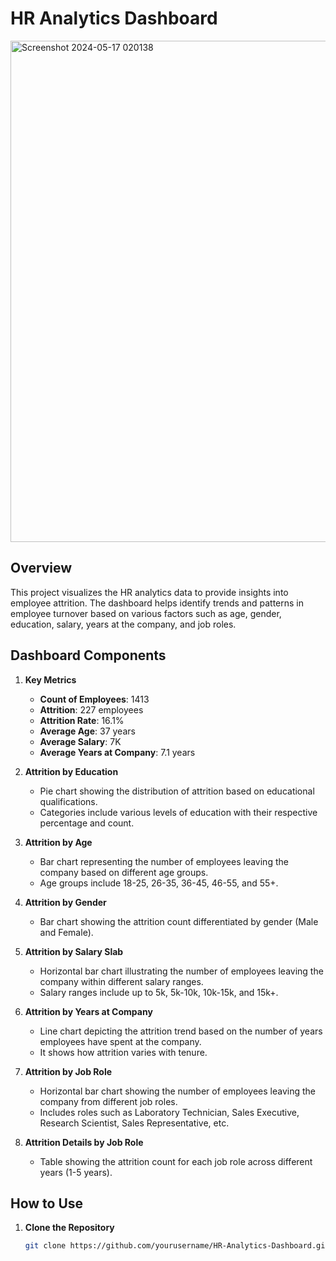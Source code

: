 # HR Analytics Dashboard

<img width="802" alt="Screenshot 2024-05-17 020138" src="https://github.com/workwithshreesh/PowerBi-DataAnalyst-Projects/assets/117170243/edd1b78f-a173-42f3-834a-33b416d03049">

## Overview
This project visualizes the HR analytics data to provide insights into employee attrition. The dashboard helps identify trends and patterns in employee turnover based on various factors such as age, gender, education, salary, years at the company, and job roles.

## Dashboard Components

1. **Key Metrics**
   - **Count of Employees**: 1413
   - **Attrition**: 227 employees
   - **Attrition Rate**: 16.1%
   - **Average Age**: 37 years
   - **Average Salary**: 7K
   - **Average Years at Company**: 7.1 years

2. **Attrition by Education**
   - Pie chart showing the distribution of attrition based on educational qualifications.
   - Categories include various levels of education with their respective percentage and count.

3. **Attrition by Age**
   - Bar chart representing the number of employees leaving the company based on different age groups.
   - Age groups include 18-25, 26-35, 36-45, 46-55, and 55+.

4. **Attrition by Gender**
   - Bar chart showing the attrition count differentiated by gender (Male and Female).

5. **Attrition by Salary Slab**
   - Horizontal bar chart illustrating the number of employees leaving the company within different salary ranges.
   - Salary ranges include up to 5k, 5k-10k, 10k-15k, and 15k+.

6. **Attrition by Years at Company**
   - Line chart depicting the attrition trend based on the number of years employees have spent at the company.
   - It shows how attrition varies with tenure.

7. **Attrition by Job Role**
   - Horizontal bar chart showing the number of employees leaving the company from different job roles.
   - Includes roles such as Laboratory Technician, Sales Executive, Research Scientist, Sales Representative, etc.

8. **Attrition Details by Job Role**
   - Table showing the attrition count for each job role across different years (1-5 years).

## How to Use
1. **Clone the Repository**
   ```sh
   git clone https://github.com/yourusername/HR-Analytics-Dashboard.git
